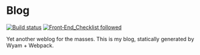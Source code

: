 # Blog

[![Build status](https://img.shields.io/appveyor/ci/Silvenga/silvenga-com.svg?maxAge=2592000&style=flat-square)](https://ci.appveyor.com/project/Silvenga/silvenga-com)
[![Front‑End_Checklist followed](https://img.shields.io/badge/Front‑End_Checklist-followed-brightgreen.svg?style=flat-square)](https://github.com/thedaviddias/Front-End-Checklist/)

Yet another weblog for the masses. This is my blog, statically generated by Wyam + Webpack.